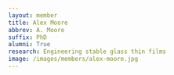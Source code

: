 ```yaml
---
layout: member
title: Alex Moore
abbrev: A. Moore
suffix: PhD
alumni: True
research: Engineering stable glass thin films
image: /images/members/alex-moore.jpg
---
```

